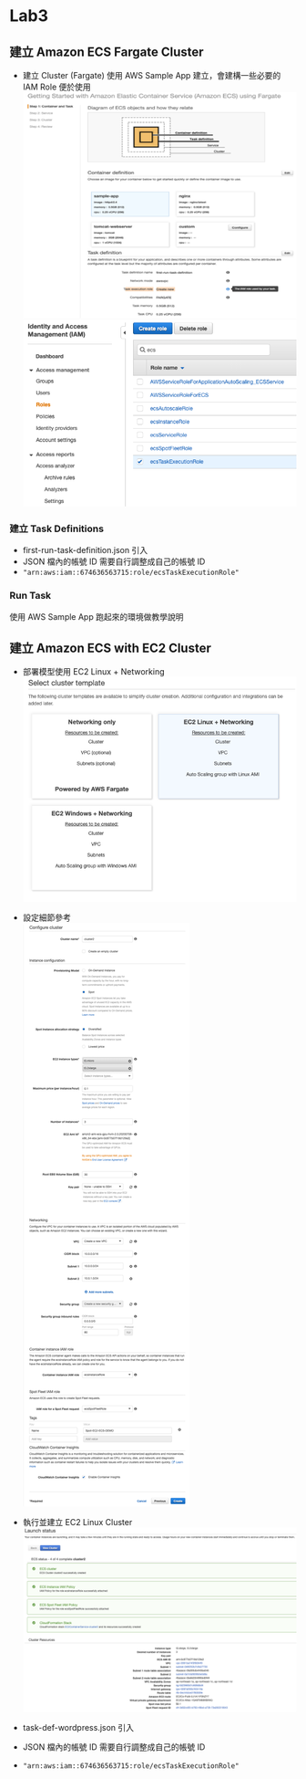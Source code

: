 # Lab3

## 建立 Amazon ECS Fargate Cluster 

- 建立 Cluster (Fargate) 使用 AWS Sample App 建立，會建構一些必要的 IAM Role 便於使用  
![info](sample1.png)  
![info](iam-role.png)

### 建立 Task Definitions

- first-run-task-definition.json 引入
- JSON 檔內的帳號 ID 需要自行調整成自己的帳號 ID
- `"arn:aws:iam::674636563715:role/ecsTaskExecutionRole"`

### Run Task

使用 AWS Sample App 跑起來的環境做教學說明

## 建立 Amazon ECS with EC2 Cluster

- 部署模型使用 EC2 Linux + Networking  
![info](./Mac-2020-07-17%20at%2015.38.48.png)

- 設定細節參考  
![info](./screenshot-ap-northeast-1.console.aws.amazon.com-2020.07.17-15_11_01.png)

- 執行並建立 EC2 Linux Cluster  
![info](./Mac-2020-07-17%20at%2015.44.36.png)

- task-def-wordpress.json 引入
- JSON 檔內的帳號 ID 需要自行調整成自己的帳號 ID
- `"arn:aws:iam::674636563715:role/ecsTaskExecutionRole"`
